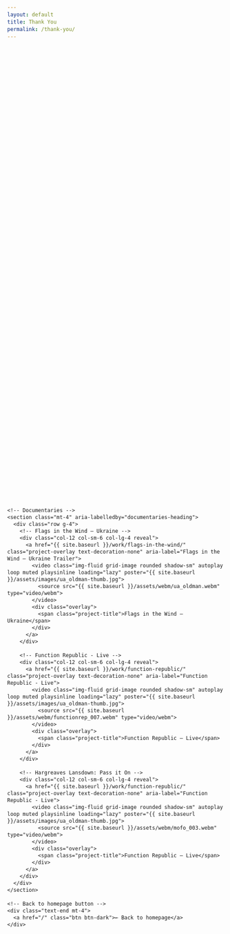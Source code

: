 ```yaml
---
layout: default
title: Thank You
permalink: /thank-you/
---
```


<style>
  .reveal{opacity:0;transform:translateY(14px);transition:opacity .6s,transform .6s}
  .reveal.show{opacity:1;transform:none}
  .hover-lift{transition:transform .2s,box-shadow .2s}
  .hover-lift:hover{transform:translateY(-4px);box-shadow:0 .75rem 2rem rgba(0,0,0,.08)}
  .section-label{letter-spacing:.08em;text-transform:uppercase;font-size:.8rem;color:#6c757d}
  .icon { vertical-align: -2px; margin-right: .4rem; }
</style>

<div class="container mt-5 pt-5">
  <!-- Confirmation -->
  <section class="row justify-content-center">
    <div class="col-lg-8">
      <div class="p-5 border rounded-3 bg-light text-center reveal">
        <h1 class="h4 mb-2">Thanks — your message is in my inbox.</h1>
        <p class="text-muted mb-0">I’ll reply as soon as I can. If it’s time-sensitive, feel free to ping me directly below.</p>
      </div>
    </div>
  </section>

  <!-- Quick connect -->
  <section class="row justify-content-center mt-4">
    <div class="col-lg-8">
      <div class="card shadow-sm hover-lift reveal">
        <div class="card-body p-4 p-md-5">
          <span class="section-label">While you wait</span>
          <div class="row g-3 align-items-center mt-2">
            <div class="col-md-7">
              <div class="d-flex flex-wrap gap-2">
                <!-- Instagram -->
                <a class="btn btn-outline-dark" href="https://instagram.com/kolecava" target="_blank" rel="noopener">
                  <img class="icon" src="/assets/svgs/instagram.svg" alt="" height="18"> Follow on Instagram
                </a>
                <!-- LinkedIn -->
                <a class="btn btn-outline-dark" href="https://www.linkedin.com/in/kolecava" target="_blank" rel="noopener">
                  <img class="icon" src="/assets/svgs/linkedin.svg" alt="" height="18"> Connect on LinkedIn
                </a>
                <!-- WhatsApp (use digits only, no +) -->
                <a class="btn btn-success" href="https://wa.me/447852124084" target="_blank" rel="noopener">
                  <img class="icon" src="/assets/svgs/whatsapp.svg" alt="" height="18"> WhatsApp (UK)
                </a>
                <a class="btn btn-success" href="https://wa.me/421944326204" target="_blank" rel="noopener">
                  <img class="icon" src="/assets/svgs/whatsapp.svg" alt="" height="18"> WhatsApp (SK)
                </a>
              </div>
            </div>
            <div class="col-md-5 text-md-end">
              <div class="small text-muted">Prefer a quick call?</div>
              <div class="fw-semibold">
                <a href="tel:+447852124084" class="me-3">+44 785 2124084</a>
                <a href="tel:+421944326204">+421 944 326 204</a>
              </div>
            </div>
          </div>

          <hr class="my-4">

          <!-- Next steps microcopy -->
          <div class="row g-3">

          <div class="col-md-6">
            <h2 class="h6 mb-3">What happens next</h2>
            <div class="small text-muted">
              <div class="mb-3 d-flex align-items-start">
                <span class="badge rounded-pill bg-dark me-2">1</span>
                I’ll actually read what you wrote (not just skim).
              </div>
              <div class="mb-3 d-flex align-items-start">
                <span class="badge rounded-pill bg-dark me-2">2</span>
                We’ll jump on a quick call if that’s the fastest way to get clarity.
              </div>
              <div class="d-flex align-items-start">
                <span class="badge rounded-pill bg-dark me-2">3</span>
                You’ll leave with a clear plan and a quote that makes sense.
              </div>
            </div>
          </div>

            <div class="col-md-6">
              <h2 class="h6 mb-2">Browse more work</h2>
              <div class="d-grid gap-2">
                <a class="btn btn-dark" target="_blank" href="https://www.youtube.com/embed/YOUR_VIDEO_ID?autoplay=1&mute=0&controls=0&showinfo=0&modestbranding=0&rel=0&loop=1&playlist=P56Fe2VRf5Y">
                  <img class="icon" src="/assets/svgs/play.svg" alt="" height="18"> Watch the showreel
                </a>
                <a class="btn btn-outline-dark" target="_blank" href="/cv-en/">
                  <img class="icon" src="/assets/svgs/file-text.svg" alt="" height="18"> View CV / credits
                </a>
                <a class="btn btn-outline-dark" target="_blank" href="/about-me/">
                  <img class="icon" src="/assets/svgs/user.svg" alt="" height="18"> About me
                </a>
              </div>
            </div>
          </div>

        </div>
      </div>
    </div>
  </section>

<!-- Featured Work -->
<section class="row justify-content-center mt-5">
  <div class="col-lg-8">
    <span class="section-label reveal">Featured work</span>

    <!-- Documentaries -->
    <section class="mt-4" aria-labelledby="documentaries-heading">
      <div class="row g-4">
        <!-- Flags in the Wind – Ukraine -->
        <div class="col-12 col-sm-6 col-lg-4 reveal">
          <a href="{{ site.baseurl }}/work/flags-in-the-wind/" class="project-overlay text-decoration-none" aria-label="Flags in the Wind – Ukraine Trailer">
            <video class="img-fluid grid-image rounded shadow-sm" autoplay loop muted playsinline loading="lazy" poster="{{ site.baseurl }}/assets/images/ua_oldman-thumb.jpg">
              <source src="{{ site.baseurl }}/assets/webm/ua_oldman.webm" type="video/webm">
            </video>
            <div class="overlay">
              <span class="project-title">Flags in the Wind – Ukraine</span>
            </div>
          </a>
        </div>

        <!-- Function Republic - Live -->
        <div class="col-12 col-sm-6 col-lg-4 reveal">
          <a href="{{ site.baseurl }}/work/function-republic/" class="project-overlay text-decoration-none" aria-label="Function Republic - Live">
            <video class="img-fluid grid-image rounded shadow-sm" autoplay loop muted playsinline loading="lazy" poster="{{ site.baseurl }}/assets/images/ua_oldman-thumb.jpg">
              <source src="{{ site.baseurl }}/assets/webm/functionrep_007.webm" type="video/webm">
            </video>
            <div class="overlay">
              <span class="project-title">Function Republic – Live</span>
            </div>
          </a>
        </div>

        <!-- Hargreaves Lansdown: Pass it On -->
        <div class="col-12 col-sm-6 col-lg-4 reveal">
          <a href="{{ site.baseurl }}/work/function-republic/" class="project-overlay text-decoration-none" aria-label="Function Republic - Live">
            <video class="img-fluid grid-image rounded shadow-sm" autoplay loop muted playsinline loading="lazy" poster="{{ site.baseurl }}/assets/images/ua_oldman-thumb.jpg">
              <source src="{{ site.baseurl }}/assets/webm/mofo_003.webm" type="video/webm">
            </video>
            <div class="overlay">
              <span class="project-title">Function Republic – Live</span>
            </div>
          </a>
        </div>
      </div>
    </section>

    <!-- Back to homepage button -->
    <div class="text-end mt-4">
      <a href="/" class="btn btn-dark">← Back to homepage</a>
    </div>
  </div>
</section>

</div>

<script>
  // Reveal on scroll
  (function() {
    const els = document.querySelectorAll('.reveal');
    if (!('IntersectionObserver' in window)) { els.forEach(el=>el.classList.add('show')); return; }
    const io = new IntersectionObserver((entries)=>entries.forEach(e=>{ if(e.isIntersecting){ e.target.classList.add('show'); io.unobserve(e.target);} }), {threshold:.15});
    els.forEach(el=>io.observe(el));
  })();
</script>
